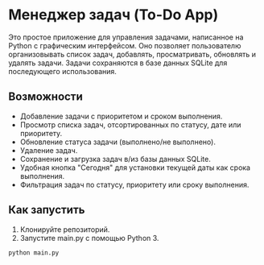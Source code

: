 # Менеджер задач (To-Do App)

Это простое приложение для управления задачами, написанное на Python с графическим интерфейсом. Оно позволяет пользователю организовывать список задач, добавлять, просматривать, обновлять и удалять задачи. Задачи сохраняются в базе данных SQLite для последующего использования.

## Возможности

- Добавление задачи с приоритетом и сроком выполнения.
- Просмотр списка задач, отсортированных по статусу, дате или приоритету.
- Обновление статуса задачи (выполнено/не выполнено).
- Удаление задач.
- Сохранение и загрузка задач в/из базы данных SQLite.
- Удобная кнопка "Сегодня" для установки текущей даты как срока выполнения.
- Фильтрация задач по статусу, приоритету или сроку выполнения.

## Как запустить

1. Клонируйте репозиторий.
2. Запустите main.py с помощью Python 3.

```bash
python main.py
